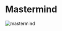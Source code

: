 # Mastermind
![mastermind](http://www.plantuml.com/plantuml/proxy?src=https://raw.githubusercontent.com/Master-Desarrollo-20-21/ejercicio-2-modelo-de-dominio-mastermind-Ruskab/main/mastermind.md&fmt=svg)




